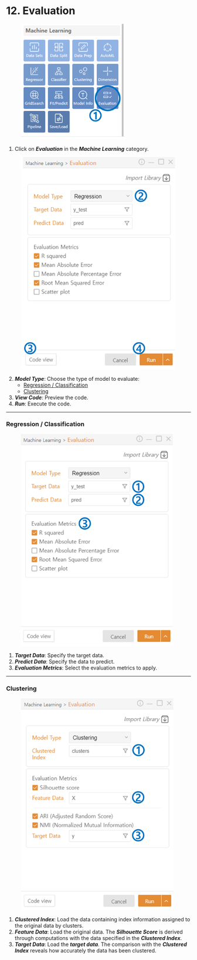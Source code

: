 # 12. Evaluation



<figure><img src="../.gitbook/assets/image (176).png" alt="" width="285"><figcaption></figcaption></figure>

1. Click on _**Evaluation**_ in the _**Machine Learning**_ category.



<figure><img src="../.gitbook/assets/image (177).png" alt="" width="421"><figcaption></figcaption></figure>



2. _**Model Type**_: Choose the type of model to evaluate:
   * [Regression / Classification](12.-evaluation.md#regression-classification)
   * [Clustering](12.-evaluation.md#clustering)
3. _**View Code**_: Preview the code.
4. _**Run**_: Execute the code.



***

### Regression / Classification



<figure><img src="../.gitbook/assets/image (178).png" alt="" width="415"><figcaption></figcaption></figure>

1. _**Target Data**_: Specify the target data.
2. _**Predict Data**_: Specify the data to predict.
3. _**Evaluation Metrics**_: Select the evaluation metrics to apply.



***

### Clustering



<figure><img src="../.gitbook/assets/image (179).png" alt="" width="416"><figcaption></figcaption></figure>

1. _**Clustered Index**_: Load the data containing index information assigned to the original data by clusters.
2. _**Feature Data**_: Load the original data. The _**Silhouette Score**_ is derived through computations with the data specified in the _**Clustered Index**_.
3. _**Target Data**_: Load the _**target data**_. The comparison with the _**Clustered Index**_ reveals how accurately the data has been clustered.

